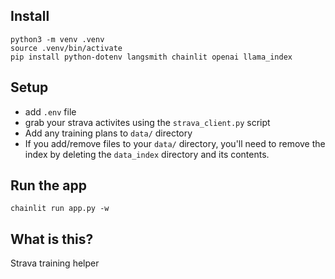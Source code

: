 ## Install
```
python3 -m venv .venv
source .venv/bin/activate
pip install python-dotenv langsmith chainlit openai llama_index
```

## Setup
* add `.env` file
* grab your strava activites using the `strava_client.py` script
* Add any training plans to `data/` directory
* If you add/remove files to your `data/` directory, you'll need to remove the index by deleting the `data_index` directory and its contents.

## Run the app
```
chainlit run app.py -w
```

## What is this?
Strava training helper
